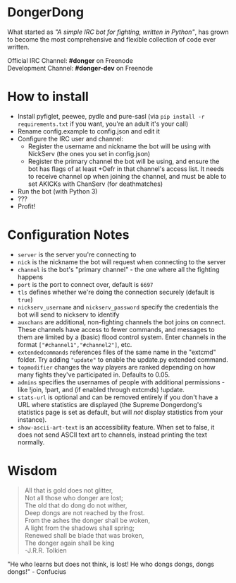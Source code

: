 DongerDong
=================
What started as *"A simple IRC bot for fighting, written in Python"*, has grown to become the most comprehensive and flexible collection of code ever written.

Official IRC Channel: **#donger** on Freenode  
Development Channel: **#donger-dev** on Freenode

How to install
==============

 * Install pyfiglet, peewee, pydle and pure-sasl (via `pip install -r requirements.txt` if you want, you're an adult it's your call)
 * Rename config.example to config.json and edit it
 * Configure the IRC user and channel:
   * Register the username and nickname the bot will be using with NickServ (the ones you set in config.json)
   * Register the primary channel the bot will be using, and ensure the bot has flags of at least +Oefr in that channel's access list. It needs to receive channel op when joining the channel, and must be able to set AKICKs with ChanServ (for deathmatches)
 * Run the bot (with Python 3)
 * ???
 * Profit!

Configuration Notes
=============
 * `server` is the server you're connecting to
 * `nick` is the nickname the bot will request when connecting to the server
 * `channel` is the bot's "primary channel" - the one where all the fighting happens
 * `port` is the port to connect over, default is `6697`
 * `tls` defines whether we're doing the connection securely (default is `true`)
 * `nickserv_username` and `nickserv_password` specify the credentials the bot will send to nickserv to identify
 * `auxchans` are additional, non-fighting channels the bot joins on connect. These channels have access to fewer commands, and messages to them are limited by a (basic) flood control system. Enter channels in the format `["#channel1","#channel2"]`, etc.
 * `extendedcommands` references files of the same name in the "extcmd" folder. Try adding `"update"` to enable the update.py extended command.
 * `topmodifier` changes the way players are ranked depending on how many fights they've participated in. Defaults to 0.05.
 * `admins` specifies the usernames of people with additional permissions - like !join, !part, and (if enabled through extcmds) !update.
 * `stats-url` is optional and can be removed entirely if you don't have a URL where statistics are displayed (the Supreme Dongerdong's statistics page is set as default, but will *not* display statistics from your instance).
 * `show-ascii-art-text` is an accessibility feature. When set to false, it does not send ASCII text art to channels, instead printing the text normally.

Wisdom
======

>All that is gold does not glitter,  
>Not all those who donger are lost;  
>The old that do dong do not wither,  
>Deep dongs are not reached by the frost.  
>From the ashes the donger shall be woken,  
>A light from the shadows shall spring;  
>Renewed shall be blade that was broken,  
>The donger again shall be king  
-J.R.R. Tolkien

"He who learns but does not think, is lost! He who dongs dongs, dongs dongs!" - Confucius
